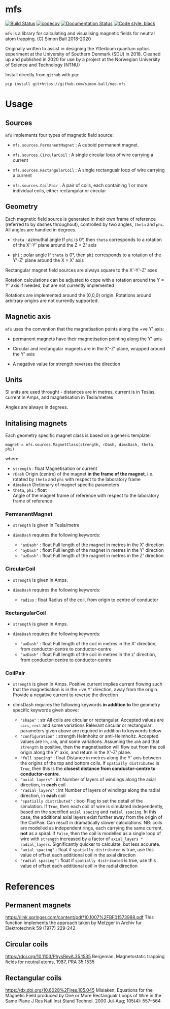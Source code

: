 # mfs

[![Build Status](https://travis-ci.com/simon-ball/nqo-mfs.svg?branch=master&status=passed)](https://travis-ci.com/simon-ball/nqo-mfs)
[![codecov](https://codecov.io/gh/simon-ball/nqo-mfs/branch/master/graph/badge.svg)](https://codecov.io/gh/simon-ball/nqo-mfs)
[![Documentation Status](https://readthedocs.org/projects/nqo-mfs/badge/?version=latest)](https://nqo-mfs.readthedocs.io/en/latest/?badge=latest)
[![Code style: black](https://img.shields.io/badge/code%20style-black-000000.svg)](https://github.com/psf/black)


`mfs` is a library for calculating and visualising magnetic fields for neutral atom trapping. (C) Simon Ball 2018-2020

Originally written to assist in designing the Ytterbium quantum optics experiment at the University of Southern Denmark (SDU) in 2018. Cleaned up and published in 2020 for use by a project at the Norwegian University of Science and Technology (NTNU)

Install directly from `github` with pip:

    pip install git+https://github.com/simon-ball/nqo-mfs


# Usage

## Sources
`mfs` implements four types of magnetic field source:

- `mfs.sources.PermanentMagnet` : A cuboid permanent magnet.

- `mfs.sources.CircularCoil` : A single circular loop of wire carrying a current

- `mfs.sources.RectangularCoil` : A single rectangualr loop of wire carrying a current

- `mfs.sources.CoilPair` : A pair of coils, each containing 1 or more individual coils, either rectangular or circular

## Geometry
Each magnetic field source is generated in their own frame of reference (referred to by dashes throughout), controlled by two angles, `theta` and `phi`. All angles are handled in degrees. 

- `theta` : azimuthal angle
  If `phi` is 0°, then `theta` corresponds to a rotation of the X'-Y' plane around the Z = Z' axis
  
- `phi` : polar angle
  If `theta` is 0°, then `phi` corresponds to a rotation of the Y'-Z' plane around the X = X' axis

Rectangular magnet field sources are always square to the X'-Y'-Z' axes

Rotation calculations can be adjusted to cope with a rotation around the Y = Y' axis if needed, but are not currently implemented

Rotations are implemented around the (0,0,0) origin. Rotations around arbitrary origins are not currently supported. 


## Magnetic axis
`mfs` uses the convention that the magnetisation points along the +ve Y' axis: 

- permanent magnets have their magnetisation pointing along the Y' axis

- Circular and rectangular magnets are in the X'-Z' plane, wrapped around the Y' axis

- A negative value for strength reverses the direction

## Units
SI units are used throught - distances are in metres, current is in Teslas, current in Amps, and magnetisation in Tesla/metres

Angles are always in degrees. 


## Initalising magnets
Each geometry specific magnet class is based on a generic template:
    
    magnet = mfs.sources.MagnetClass(strength, rDash, dimsDash, theta, phi)

where:
- `strength` : float
    Magnetisation or current
- `rDash`
    Origin (centre) of the magnet **in the frame of the magnet**, i.e. rotated by `theta` and `phi` with respect to the laboratory frame
- `dimsDash`
    Dictionary of magnet specific parameters
- `theta`, `phi` : float  
    Angle of the magnet frame of reference with respect to the laboratory frame of reference

### PermanentMagnet
- `strength` is given in Tesla/metre

- `dimsDash` requires the following keywords:
    - `"axDash"` : float
        Full length of the magnet in metres in the X' direction
    - `"ayDash"` : float
        Full length of the magnet in metres in the Y' direction
    - `"azDash"` : float
        Full length of the magnet in metres in the Z' direction


### CircularCoil
- `strength` is given in Amps. 

- `dimsDash` requires the following keywords:
    - `radius` : float
        Radius of the coil, from origin to centre of conductor

### RectangularCoil
- `strength` is given in Amps.

- `dimsDash` requires the following keywords:
    - `"axDash"` : float
        Full length of the coil in metres in the X' direction, from conductor-centre to conductor-centre
    - `"azDash"` : float
        Full length of the coil in metres in the z' direction, from conductor-centre to conductor-centre

### CoilPair
- `strength` is given in Amps. Positive current implies current flowing such that the magnetisation is in the +ve Y' direction, away from the origin. Provide a negative current to reverse the direction

- dimsDash requires the following keywords **in addition to** the geometry specific keywords given above:
    - `"shape"` : str
        All coils are circular or rectangular. Accepted values are `circ`, `rect` and some variations Relevant circular or rectangular parameters given above are required in addition to keywords below
    - `"configuration"` : strength
        Helmholtz or anti-Helmholtz. Accepted values are `hh`, `ahh`, and some variations. Assuming the `ahh` and that `strength` is positive, then the magnetisation will flow out from the coil origin along the Y' axis, and return in the X'-Z' plane.
    - `"full spacing"` : float
        Distance in metres along the Y' axis between the origins of the top and bottom coils. If `spatially distributed` is `True`, then this is the **closest distance from conductor-centre to conductor-centre**. 
    - `"axial layers"` : int
        Number of layers of windings along the axial direction, in **each** coil
    - `"radial layers"` : int
        Number of layers of windings along the radial direction, in **each** coil
    - `"spatially distributed"` : bool
        Flag to set the detail of the simulation. If `True`, then each coil of wire is simulated independently, based on the specified `axial spacing` and `radial spacing`. In this case, the additional axial layers exist further away from the origin of the CoilPair.
        Can result in dramatically slower calculations. NB: coils are modelled as independent rings, each carrying the same current, **not** as a spiral. 
        If `False`, then the coil is modelled as a single loop of wire with `strength` increased by a factor of `axial_layers * radial_layers`. Significantly quicker to calculate, but less accurate. 
    - `"axial spacing"` : float
        if `spatially distributed` is true, use this value of offset each additional coil in the axial direction
    - `"radial spacing"` : float
        if `spatially distributed` is true, use this value of offset each additional coil in the radial direction
    

# References
## Permanent magnets

https://link.springer.com/content/pdf/10.1007%2FBF01573988.pdf
This function implements the approach taken by Metzger in Archiv fur Elektrotechnik 59 (1977) 229-242.

## Circular coils

https://doi.org/10.1103/PhysRevA.35.1535
Bergeman, Magnetostatic trapping fields for neutral atoms, 1987, PRA 35 1535

## Rectangular coils

https://dx.doi.org/10.6028%2Fjres.105.045
Misiaken, Equations for the Magnetic Field produced by One or More Rectangualr Loops of Wire in the Same Plane
J Res Natl Inst Stand Technol. 2000 Jul-Aug; 105(4): 557–564